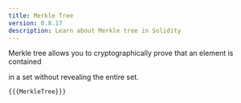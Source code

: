 ```yaml
---
title: Merkle Tree
version: 0.8.17
description: Learn about Merkle tree in Solidity
---
```


Merkle tree allows you to cryptographically prove that an element is contained

in a set without revealing the entire set.

```solidity
{{{MerkleTree}}}
```
